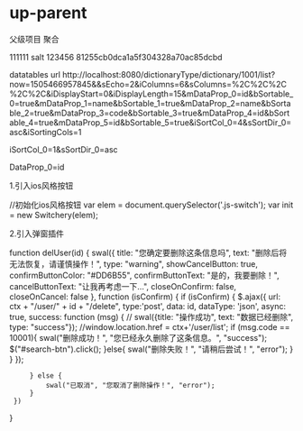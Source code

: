 # up-parent
 父级项目 聚合

111111 salt 123456
81255cb0dca1a5f304328a70ac85dcbd

datatables url
http://localhost:8080/dictionaryType/dictionary/1001/list?now=1505466957845&&sEcho=2&iColumns=6&sColumns=%2C%2C%2C%2C%2C&iDisplayStart=0&iDisplayLength=15&mDataProp_0=id&bSortable_0=true&mDataProp_1=name&bSortable_1=true&mDataProp_2=name&bSortable_2=true&mDataProp_3=code&bSortable_3=true&mDataProp_4=id&bSortable_4=true&mDataProp_5=id&bSortable_5=true&iSortCol_0=4&sSortDir_0=asc&iSortingCols=1


iSortCol_0=1&sSortDir_0=asc

DataProp_0=id



1.引入ios风格按钮
<link href="${ctx}/static/css/plugins/switchery/switchery.css" rel="stylesheet">
<script src="${ctx}/static/js/plugins/switchery/switchery.js"></script>
 //初始化ios风格按钮
        var elem = document.querySelector('.js-switch');
        var init = new Switchery(elem);

2.引入弹窗插件
<link href="${ctx}/static/css/plugins/sweetalert/sweetalert.css" rel="stylesheet">
<script src="${ctx}/static/js/plugins/sweetalert/sweetalert.min.js"></script>

 function delUser(id) {
     swal({
         title: "您确定要删除这条信息吗",
         text: "删除后将无法恢复，请谨慎操作！",
         type: "warning",
         showCancelButton: true,
         confirmButtonColor: "#DD6B55",
         confirmButtonText: "是的，我要删除！",
         cancelButtonText: "让我再考虑一下…",
         closeOnConfirm: false,
         closeOnCancel: false
     }, function (isConfirm) {
         if (isConfirm) {
             $.ajax({
                 url: ctx + "/user/" + id + "/delete",
                 type:'post',
                 data: id,
                 dataType: 'json',
                 async: true,
                 success: function (msg) {
                    // swal({title: "操作成功", text: "数据已经删除", type: "success"});
                     //window.location.href = ctx+'/user/list';
                     if (msg.code == 10001){
                         swal("删除成功！", "您已经永久删除了这条信息。", "success");
                         $("#search-btn").click();
                     }else{
                         swal("删除失败！", "请稍后尝试！", "error");
                     }
                 }
             });
 
         } else {
             swal("已取消", "您取消了删除操作！", "error");
         }
     })
 
 }